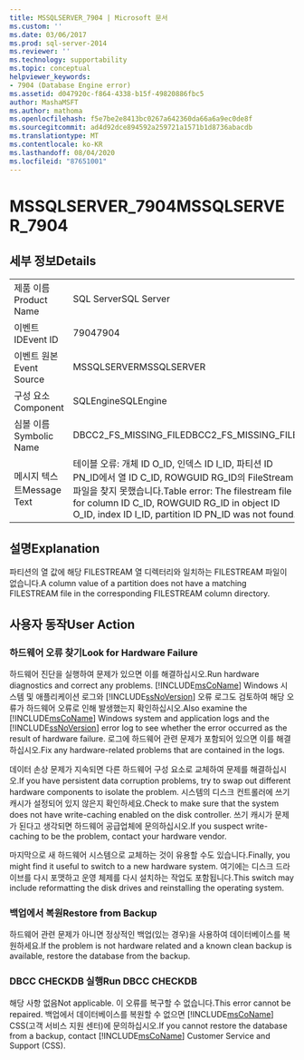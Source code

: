 ```yaml
---
title: MSSQLSERVER_7904 | Microsoft 문서
ms.custom: ''
ms.date: 03/06/2017
ms.prod: sql-server-2014
ms.reviewer: ''
ms.technology: supportability
ms.topic: conceptual
helpviewer_keywords:
- 7904 (Database Engine error)
ms.assetid: d047920c-f864-4338-b15f-49820886fbc5
author: MashaMSFT
ms.author: mathoma
ms.openlocfilehash: f5e7be2e8413bc0267a642360da66a6a9ec0de8f
ms.sourcegitcommit: ad4d92dce894592a259721a1571b1d8736abacdb
ms.translationtype: MT
ms.contentlocale: ko-KR
ms.lasthandoff: 08/04/2020
ms.locfileid: "87651001"
---
```

# <a name="mssqlserver_7904"></a><span data-ttu-id="54391-102">MSSQLSERVER_7904</span><span class="sxs-lookup"><span data-stu-id="54391-102">MSSQLSERVER_7904</span></span>
    
## <a name="details"></a><span data-ttu-id="54391-103">세부 정보</span><span class="sxs-lookup"><span data-stu-id="54391-103">Details</span></span>  
  
|||  
|-|-|  
|<span data-ttu-id="54391-104">제품 이름</span><span class="sxs-lookup"><span data-stu-id="54391-104">Product Name</span></span>|<span data-ttu-id="54391-105">SQL Server</span><span class="sxs-lookup"><span data-stu-id="54391-105">SQL Server</span></span>|  
|<span data-ttu-id="54391-106">이벤트 ID</span><span class="sxs-lookup"><span data-stu-id="54391-106">Event ID</span></span>|<span data-ttu-id="54391-107">7904</span><span class="sxs-lookup"><span data-stu-id="54391-107">7904</span></span>|  
|<span data-ttu-id="54391-108">이벤트 원본</span><span class="sxs-lookup"><span data-stu-id="54391-108">Event Source</span></span>|<span data-ttu-id="54391-109">MSSQLSERVER</span><span class="sxs-lookup"><span data-stu-id="54391-109">MSSQLSERVER</span></span>|  
|<span data-ttu-id="54391-110">구성 요소</span><span class="sxs-lookup"><span data-stu-id="54391-110">Component</span></span>|<span data-ttu-id="54391-111">SQLEngine</span><span class="sxs-lookup"><span data-stu-id="54391-111">SQLEngine</span></span>|  
|<span data-ttu-id="54391-112">심볼 이름</span><span class="sxs-lookup"><span data-stu-id="54391-112">Symbolic Name</span></span>|<span data-ttu-id="54391-113">DBCC2_FS_MISSING_FILE</span><span class="sxs-lookup"><span data-stu-id="54391-113">DBCC2_FS_MISSING_FILE</span></span>|  
|<span data-ttu-id="54391-114">메시지 텍스트</span><span class="sxs-lookup"><span data-stu-id="54391-114">Message Text</span></span>|<span data-ttu-id="54391-115">테이블 오류: 개체 ID O_ID, 인덱스 ID I_ID, 파티션 ID PN_ID에서 열 ID C_ID, ROWGUID RG_ID의 FileStream 파일을 찾지 못했습니다.</span><span class="sxs-lookup"><span data-stu-id="54391-115">Table error: The filestream file for column ID C_ID, ROWGUID RG_ID in object ID O_ID, index ID I_ID, partition ID PN_ID was not found.</span></span>|  
  
## <a name="explanation"></a><span data-ttu-id="54391-116">설명</span><span class="sxs-lookup"><span data-stu-id="54391-116">Explanation</span></span>  
 <span data-ttu-id="54391-117">파티션의 열 값에 해당 FILESTREAM 열 디렉터리와 일치하는 FILESTREAM 파일이 없습니다.</span><span class="sxs-lookup"><span data-stu-id="54391-117">A column value of a partition does not have a matching FILESTREAM file in the corresponding FILESTREAM column directory.</span></span>  
  
## <a name="user-action"></a><span data-ttu-id="54391-118">사용자 동작</span><span class="sxs-lookup"><span data-stu-id="54391-118">User Action</span></span>  
  
### <a name="look-for-hardware-failure"></a><span data-ttu-id="54391-119">하드웨어 오류 찾기</span><span class="sxs-lookup"><span data-stu-id="54391-119">Look for Hardware Failure</span></span>  
 <span data-ttu-id="54391-120">하드웨어 진단을 실행하여 문제가 있으면 이를 해결하십시오.</span><span class="sxs-lookup"><span data-stu-id="54391-120">Run hardware diagnostics and correct any problems.</span></span> <span data-ttu-id="54391-121">[!INCLUDE[msCoName](../../includes/msconame-md.md)] Windows 시스템 및 애플리케이션 로그와 [!INCLUDE[ssNoVersion](../../includes/ssnoversion-md.md)] 오류 로그도 검토하여 해당 오류가 하드웨어 오류로 인해 발생했는지 확인하십시오.</span><span class="sxs-lookup"><span data-stu-id="54391-121">Also examine the [!INCLUDE[msCoName](../../includes/msconame-md.md)] Windows system and application logs and the [!INCLUDE[ssNoVersion](../../includes/ssnoversion-md.md)] error log to see whether the error occurred as the result of hardware failure.</span></span> <span data-ttu-id="54391-122">로그에 하드웨어 관련 문제가 포함되어 있으면 이를 해결하십시오.</span><span class="sxs-lookup"><span data-stu-id="54391-122">Fix any hardware-related problems that are contained in the logs.</span></span>  
  
 <span data-ttu-id="54391-123">데이터 손상 문제가 지속되면 다른 하드웨어 구성 요소로 교체하여 문제를 해결하십시오.</span><span class="sxs-lookup"><span data-stu-id="54391-123">If you have persistent data corruption problems, try to swap out different hardware components to isolate the problem.</span></span> <span data-ttu-id="54391-124">시스템의 디스크 컨트롤러에 쓰기 캐시가 설정되어 있지 않은지 확인하세요.</span><span class="sxs-lookup"><span data-stu-id="54391-124">Check to make sure that the system does not have write-caching enabled on the disk controller.</span></span> <span data-ttu-id="54391-125">쓰기 캐시가 문제가 된다고 생각되면 하드웨어 공급업체에 문의하십시오.</span><span class="sxs-lookup"><span data-stu-id="54391-125">If you suspect write-caching to be the problem, contact your hardware vendor.</span></span>  
  
 <span data-ttu-id="54391-126">마지막으로 새 하드웨어 시스템으로 교체하는 것이 유용할 수도 있습니다.</span><span class="sxs-lookup"><span data-stu-id="54391-126">Finally, you might find it useful to switch to a new hardware system.</span></span> <span data-ttu-id="54391-127">여기에는 디스크 드라이브를 다시 포맷하고 운영 체제를 다시 설치하는 작업도 포함됩니다.</span><span class="sxs-lookup"><span data-stu-id="54391-127">This switch may include reformatting the disk drives and reinstalling the operating system.</span></span>  
  
### <a name="restore-from-backup"></a><span data-ttu-id="54391-128">백업에서 복원</span><span class="sxs-lookup"><span data-stu-id="54391-128">Restore from Backup</span></span>  
 <span data-ttu-id="54391-129">하드웨어 관련 문제가 아니면 정상적인 백업(있는 경우)을 사용하여 데이터베이스를 복원하세요.</span><span class="sxs-lookup"><span data-stu-id="54391-129">If the problem is not hardware related and a known clean backup is available, restore the database from the backup.</span></span>  
  
### <a name="run-dbcc-checkdb"></a><span data-ttu-id="54391-130">DBCC CHECKDB 실행</span><span class="sxs-lookup"><span data-stu-id="54391-130">Run DBCC CHECKDB</span></span>  
 <span data-ttu-id="54391-131">해당 사항 없음</span><span class="sxs-lookup"><span data-stu-id="54391-131">Not applicable.</span></span> <span data-ttu-id="54391-132">이 오류를 복구할 수 없습니다.</span><span class="sxs-lookup"><span data-stu-id="54391-132">This error cannot be repaired.</span></span> <span data-ttu-id="54391-133">백업에서 데이터베이스를 복원할 수 없으면 [!INCLUDE[msCoName](../../includes/msconame-md.md)] CSS(고객 서비스 지원 센터)에 문의하십시오.</span><span class="sxs-lookup"><span data-stu-id="54391-133">If you cannot restore the database from a backup, contact [!INCLUDE[msCoName](../../includes/msconame-md.md)] Customer Service and Support (CSS).</span></span>  
  
  
